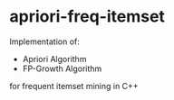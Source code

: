 # apriori-freq-itemset

Implementation of:
* Apriori Algorithm
* FP-Growth Algorithm

for frequent itemset mining in C++
